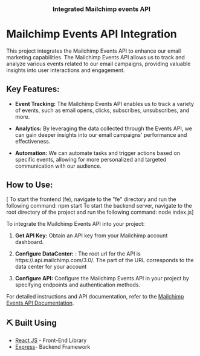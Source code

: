 
<h3 align="center">Integrated Mailchimp events API</h3>



# Mailchimp Events API Integration

This project integrates the Mailchimp Events API to enhance our email marketing capabilities. The Mailchimp Events API allows us to track and analyze various events related to our email campaigns, providing valuable insights into user interactions and engagement.

## Key Features:

- **Event Tracking:** The Mailchimp Events API enables us to track a variety of events, such as email opens, clicks, subscribes, unsubscribes, and more.

- **Analytics:** By leveraging the data collected through the Events API, we can gain deeper insights into our email campaigns' performance and effectiveness.

- **Automation:** We can automate tasks and trigger actions based on specific events, allowing for more personalized and targeted communication with our audience.

## How to Use:
 [ To start the frontend (fe), navigate to the "fe" directory and run the following command: npm start
  To start the backend server, navigate to the root directory of the project and run the following command: node index.js] 


To integrate the Mailchimp Events API into your project:

1. **Get API Key:** Obtain an API key from your Mailchimp account dashboard.

2. **Configure DataCenter:** : The root url for the API is https://<dc>.api.mailchimp.com/3.0/. The <dc> part of the URL corresponds to the data center for your account

3. **Configure API:** Configure the Mailchimp Events API in your project by specifying endpoints and authentication methods.

For detailed instructions and API documentation, refer to the [Mailchimp Events API Documentation](https://mailchimp.com/developer/marketing/api/list-member-events/list-member-events/).



## ⛏️ Built Using <a name = "built_using"></a>

- [React JS](https://reactjs.org/) - Front-End Library
- [Express](https://expressjs.com/)- Backend Framework
